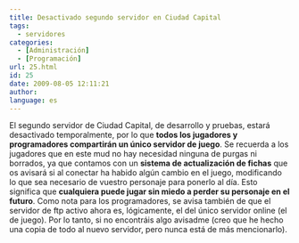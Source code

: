 ```yaml
---
title: Desactivado segundo servidor en Ciudad Capital
tags:
  - servidores
categories:
  - [Administración]
  - [Programación]
url: 25.html
id: 25
date: 2009-08-05 12:11:21
author:
language: es
---
```


El segundo servidor de Ciudad Capital, de desarrollo y pruebas, estará desactivado temporalmente, por lo que **todos los jugadores y programadores compartirán un único servidor de juego**. Se recuerda a los jugadores que en este mud no hay necesidad ninguna de purgas ni borrados, ya que contamos con un **sistema de actualización de fichas** que os avisará si al conectar ha habido algún cambio en el juego, modificando lo que sea necesario de vuestro personaje para ponerlo al día. Esto significa que **cualquiera puede jugar sin miedo a perder su personaje en el futuro**. Como nota para los programadores, se avisa también de que el servidor de ftp activo ahora es, lógicamente, el del único servidor online (el de juego). Por lo tanto, si no encontráis algo avisadme (creo que he hecho una copia de todo al nuevo servidor, pero nunca está de más mencionarlo).